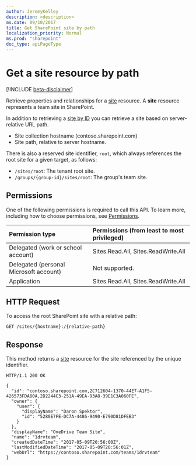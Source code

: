 ```yaml
---
author: JeremyKelley
description: <description>
ms.date: 09/10/2017
title: Get SharePoint site by path
localization_priority: Normal
ms.prod: "sharepoint"
doc_type: apiPageType
---
```

# Get a site resource by path

[!INCLUDE [beta-disclaimer](../../includes/beta-disclaimer.md)]

Retrieve properties and relationships for a [site][] resource.
A **site** resource represents a team site in SharePoint.

[site]: ../resources/site.md

In addition to retrieving a [site by ID](site-get.md) you can retrieve a site based on server-relative URL path.

* Site collection hostname (contoso.sharepoint.com)
* Site path, relative to server hostname.

There is also a reserved site identifier, `root`, which always references the root site for a given target, as follows:

* `/sites/root`: The tenant root site.
* `/groups/{group-id}/sites/root`: The group's team site.

## Permissions

One of the following permissions is required to call this API. To learn more, including how to choose permissions, see [Permissions](/graph/permissions-reference).

|Permission type      | Permissions (from least to most privileged)              |
|:--------------------|:---------------------------------------------------------|
|Delegated (work or school account) | Sites.Read.All, Sites.ReadWrite.All    |
|Delegated (personal Microsoft account) | Not supported.    |
|Application | Sites.Read.All, Sites.ReadWrite.All |

## HTTP Request

To access the root SharePoint site with a relative path:

<!-- { "blockType": "request", "name": "get-site-by-hostname-and-path", "scopes": "service.sharepoint sites.read.all" } -->

```http
GET /sites/{hostname}:/{relative-path}
```

## Response

This method returns a [site][] resource for the site referenced by the unique identifier.

<!-- { "blockType": "response", "truncated": true, "@odata.type": "microsoft.graph.site" } -->

```http
HTTP/1.1 200 OK

{
  "id": "contoso.sharepoint.com,2C712604-1370-44E7-A1F5-426573FDA80A,2D2244C3-251A-49EA-93A8-39E1C3A060FE",
  "owner": {
    "user": { 
      "displayName": "Daron Spektor",
      "id": "5280E7FE-DC7A-4486-9490-E790D81DFEB3"
    }
  },
  "displayName": "OneDrive Team Site",
  "name": "1drvteam",
  "createdDateTime": "2017-05-09T20:56:00Z",
  "lastModifiedDateTime": "2017-05-09T20:56:01Z",
  "webUrl": "https://contoso.sharepoint.com/teams/1drvteam"
}
```

<!--
{
  "type": "#page.annotation",
  "description": "",
  "keywords": "",
  "section": "documentation",
  "tocPath": "Sites/Get by path",
  "suppressions": []
}
-->
